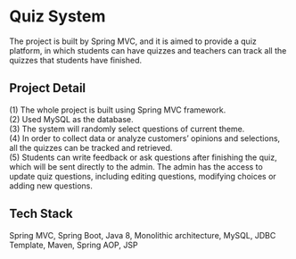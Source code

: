 # Quiz System

The project is built by Spring MVC, and it is aimed to provide a quiz platform, in which students can have quizzes and teachers can track all the quizzes that students
have finished.

## Project Detail

(1) The whole project is built using Spring MVC framework.   
(2) Used MySQL as the database.   
(3) The system will randomly select questions of current theme.   
(4) In order to collect data or analyze customers’ opinions and selections, all the quizzes can be tracked and retrieved.   
(5) Students can write feedback or ask questions after finishing the quiz, which will be sent directly to the admin. The admin has the access to update quiz questions, 
including editing questions, modifying choices or adding new questions.

## Tech Stack
Spring MVC, Spring Boot, Java 8, Monolithic architecture, MySQL, JDBC Template, Maven, Spring AOP, JSP




   
